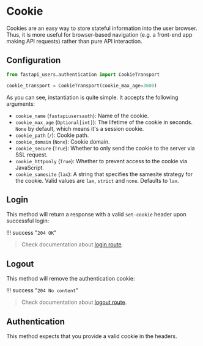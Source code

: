 # Cookie

Cookies are an easy way to store stateful information into the user browser. Thus, it is more useful for browser-based navigation (e.g. a front-end app making API requests) rather than pure API interaction.

## Configuration

```py
from fastapi_users.authentication import CookieTransport

cookie_transport = CookieTransport(cookie_max_age=3600)
```

As you can see, instantiation is quite simple. It accepts the following arguments:

* `cookie_name` (`fastapiusersauth`): Name of the cookie.
* `cookie_max_age` (`Optional[int]`): The lifetime of the cookie in seconds. `None` by default, which means it's a session cookie.
* `cookie_path` (`/`): Cookie path.
* `cookie_domain` (`None`): Cookie domain.
* `cookie_secure` (`True`): Whether to only send the cookie to the server via SSL request.
* `cookie_httponly` (`True`): Whether to prevent access to the cookie via JavaScript.
* `cookie_samesite` (`lax`): A string that specifies the samesite strategy for the cookie. Valid values are `lax`, `strict` and `none`. Defaults to `lax`.

## Login

This method will return a response with a valid `set-cookie` header upon successful login:

!!! success "`204 OK`"

> Check documentation about [login route](../../../usage/routes.md#post-login).

## Logout

This method will remove the authentication cookie:

!!! success "`204 No content`"

> Check documentation about [logout route](../../../usage/routes.md#post-logout).

## Authentication

This method expects that you provide a valid cookie in the headers.
